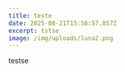 ```yaml
---
title: teste
date: 2025-08-21T15:58:57.857Z
excerpt: tstse
image: /img/uploads/luna2.png
---
```

t﻿estse